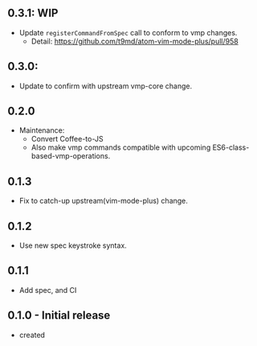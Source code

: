 ## 0.3.1: WIP
- Update `registerCommandFromSpec` call to conform to vmp changes.
  - Detail: https://github.com/t9md/atom-vim-mode-plus/pull/958

## 0.3.0:
- Update to confirm with upstream vmp-core change.

## 0.2.0
- Maintenance:
  - Convert Coffee-to-JS
  - Also make vmp commands compatible with upcoming ES6-class-based-vmp-operations.

## 0.1.3
- Fix to catch-up upstream(vim-mode-plus) change.

## 0.1.2
- Use new spec keystroke syntax.

## 0.1.1
- Add spec, and CI

## 0.1.0 - Initial release
- created

